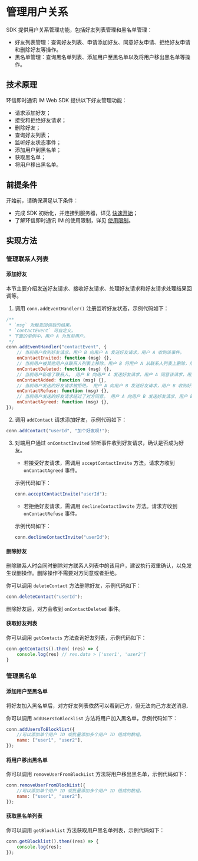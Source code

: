# 管理用户关系

<Toc />

SDK 提供用户关系管理功能，包括好友列表管理和黑名单管理：
- 好友列表管理：查询好友列表、申请添加好友、同意好友申请、拒绝好友申请和删除好友等操作。
- 黑名单管理：查询黑名单列表、添加用户至黑名单以及将用户移出黑名单等操作。

## 技术原理

环信即时通讯 IM Web SDK 提供以下好友管理功能：
- 请求添加好友；
- 接受和拒绝好友请求；
- 删除好友；
- 查询好友列表；
- 监听好友状态事件；
- 添加用户到黑名单；
- 获取黑名单；
- 将用户移出黑名单。

## 前提条件

开始前，请确保满足以下条件：
- 完成 SDK 初始化，并连接到服务器，详见 [快速开始](quickstart.html)；
- 了解环信即时通讯 IM 的使用限制，详见 [使用限制](/product/limitation.html)。

## 实现方法

### 管理联系人列表

#### 添加好友

本节主要介绍发送好友请求、接收好友请求、处理好友请求和好友请求处理结果回调等。

1. 调用 `conn.addEventHandler()` 注册监听好友状态，示例代码如下：

```javascript
/**
 * `msg` 为触发回调后的结果。
 * `contactEvent` 可自定义。
 * 下面的举例中，用户 A 为当前用户。
 */
conn.addEventHandler("contactEvent", {
    // 当前用户收到好友请求。用户 B 向用户 A 发送好友请求，用户 A 收到该事件。
    onContactInvited: function (msg) {},
    // 当前用户被其他用户从联系人列表上移除。用户 B 将用户 A 从联系人列表上删除，用户 A 收到该事件。
    onContactDeleted: function (msg) {},
    // 当前用户新增了联系人。 用户 B 向用户 A 发送好友请求，用户 A 同意该请求，用户 A 收到该事件，而用户 B 收到 `onContactAgreed` 事件。
    onContactAdded: function (msg) {},
    // 当前用户发送的好友请求被拒绝。 用户 A 向用户 B 发送好友请求，用户 B 收到好友请求后，拒绝加好友，则用户 A 收到该事件。
    onContactRefuse: function (msg) {},
    // 当前用户发送的好友请求经过了对方同意。 用户 A 向用户 B 发送好友请求，用户 B 收到好友请求后，同意加好友，则用户 A 收到该事件。
    onContactAgreed: function (msg) {},
});
```

2. 调用 `addContact` 请求添加好友，示例代码如下：

```javascript
conn.addContact("userId", "加个好友呗!");
```

3. 对端用户通过 `onContactInvited` 监听事件收到好友请求，确认是否成为好友。
    - 若接受好友请求，需调用 `acceptContactInvite` 方法。请求方收到 `onContactAgreed` 事件。

    示例代码如下：
    
    ```javascript
    conn.acceptContactInvite("userId");
    ```
    
    - 若拒绝好友请求，需调用 `declineContactInvite` 方法。请求方收到 `onContactRefuse` 事件。
    
    示例代码如下：
    
    ```javascript
    conn.declineContactInvite("userId");
    ```

#### 删除好友

删除联系人时会同时删除对方联系人列表中的该用户，建议执行双重确认，以免发生误删操作。删除操作不需要对方同意或者拒绝。

你可以调用 `deleteContact` 方法删除好友，示例代码如下：

```javascript
conn.deleteContact("userId");
```

删除好友后，对方会收到 `onContactDeleted` 事件。

#### 获取好友列表

你可以调用 `getContacts` 方法查询好友列表，示例代码如下：

```javascript
conn.getContacts().then( (res) => {
    console.log(res) // res.data > ['user1', 'user2']
}
```

### 管理黑名单

#### 添加用户至黑名单

将好友加入黑名单后，对方好友列表依然可以看到己方，但无法向己方发送消息.

你可以调用 `addUsersToBlocklist` 方法将用户加入黑名单，示例代码如下：

```javascript
conn.addUsersToBlocklist({
    //可以添加单个用户 ID 或批量添加多个用户 ID 组成的数组。
    name: ["user1", "user2"],
});
```

#### 将用户移出黑名单

你可以调用 `removeUserFromBlockList` 方法将用户移出黑名单，示例代码如下：

```javascript
conn.removeUserFromBlockList({
    //可以添加单个用户 ID 或批量添加多个用户 ID 组成的数组。
    name: ["user1", "user2"],
});
```

#### 获取黑名单列表

你可以调用 `getBlocklist` 方法获取用户黑名单列表，示例代码如下：

```javascript
conn.getBlocklist().then((res) => {
    console.log(res);
});
```
